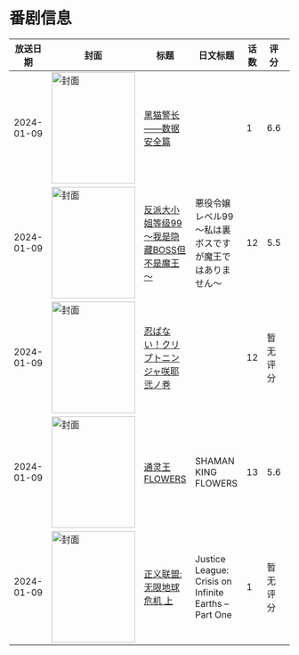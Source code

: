 # 番剧信息

|放送日期|封面|标题|日文标题|话数|评分|评分人数|
|---|---|---|---|---|---|---|
|2024-01-09|<img src="https://lain.bgm.tv/pic/cover/c/f3/36/474364_0EmSY.jpg" alt="封面" style="width:150px;height:200px;object-fit:cover;">|[黑猫警长——数据安全篇](https://bangumi.tv/subject/474364)||1|6.6|15人评分|
|2024-01-09|<img src="https://lain.bgm.tv/pic/cover/c/f0/16/425910_lB235.jpg" alt="封面" style="width:150px;height:200px;object-fit:cover;">|[反派大小姐等级99～我是隐藏BOSS但不是魔王～](https://bangumi.tv/subject/425910)|悪役令嬢レベル99～私は裏ボスですが魔王ではありません～|12|5.5|1732人评分|
|2024-01-09|<img src="https://lain.bgm.tv/pic/cover/c/1c/be/471792_610pQ.jpg" alt="封面" style="width:150px;height:200px;object-fit:cover;">|[忍ばない！クリプトニンジャ咲耶 弐ノ巻](https://bangumi.tv/subject/471792)||12|暂无评分|少于10人评分|
|2024-01-09|<img src="https://lain.bgm.tv/pic/cover/c/b4/b5/378797_DPFBD.jpg" alt="封面" style="width:150px;height:200px;object-fit:cover;">|[通灵王 FLOWERS](https://bangumi.tv/subject/378797)|SHAMAN KING FLOWERS|13|5.6|63人评分|
|2024-01-09|<img src="https://lain.bgm.tv/pic/cover/c/9a/77/465247_60pyK.jpg" alt="封面" style="width:150px;height:200px;object-fit:cover;">|[正义联盟: 无限地球危机 上](https://bangumi.tv/subject/465247)|Justice League: Crisis on Infinite Earths – Part One|1|暂无评分|少于10人评分|

